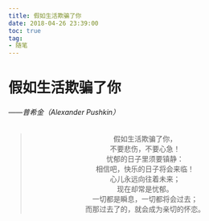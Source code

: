 ```yaml
---
title: 假如生活欺骗了你
date: 2018-04-26 23:39:00
toc: true
tag: 
- 随笔
---
```


# 假如生活欺骗了你 

######  ——普希金（Alexander Pushkin）

> <center>假如生活欺骗了你，</center>
>
> <center>不要悲伤，不要心急！  </center>
>
>  <center>忧郁的日子里须要镇静：  </center>
>
> <center>相信吧，快乐的日子将会来临！  </center>
>
> <center>心儿永远向往着未来； </center> 
>
> <center>现在却常是忧郁。  </center>
>
> <center>一切都是瞬息，一切都将会过去；  </center>
>
> <center>而那过去了的，就会成为亲切的怀恋。  </center>

